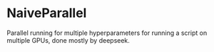 # NaiveParallel
Parallel running for multiple hyperparameters for running a script on multiple GPUs, done mostly by deepseek. 
